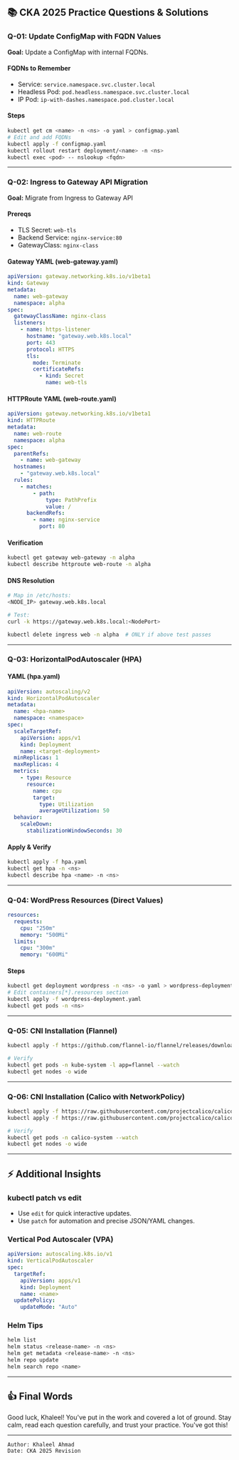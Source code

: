 ## 📚 CKA 2025 Practice Questions & Solutions



### Q-01: Update ConfigMap with FQDN Values

**Goal:** Update a ConfigMap with internal FQDNs.

#### FQDNs to Remember

* Service: `service.namespace.svc.cluster.local`
* Headless Pod: `pod.headless.namespace.svc.cluster.local`
* IP Pod: `ip-with-dashes.namespace.pod.cluster.local`

#### Steps

```bash
kubectl get cm <name> -n <ns> -o yaml > configmap.yaml
# Edit and add FQDNs
kubectl apply -f configmap.yaml
kubectl rollout restart deployment/<name> -n <ns>
kubectl exec <pod> -- nslookup <fqdn>
```

---

### Q-02: Ingress to Gateway API Migration

**Goal:** Migrate from Ingress to Gateway API

#### Prereqs

* TLS Secret: `web-tls`
* Backend Service: `nginx-service:80`
* GatewayClass: `nginx-class`

#### Gateway YAML (web-gateway.yaml)

```yaml
apiVersion: gateway.networking.k8s.io/v1beta1
kind: Gateway
metadata:
  name: web-gateway
  namespace: alpha
spec:
  gatewayClassName: nginx-class
  listeners:
    - name: https-listener
      hostname: "gateway.web.k8s.local"
      port: 443
      protocol: HTTPS
      tls:
        mode: Terminate
        certificateRefs:
          - kind: Secret
            name: web-tls
```

#### HTTPRoute YAML (web-route.yaml)

```yaml
apiVersion: gateway.networking.k8s.io/v1beta1
kind: HTTPRoute
metadata:
  name: web-route
  namespace: alpha
spec:
  parentRefs:
    - name: web-gateway
  hostnames:
    - "gateway.web.k8s.local"
  rules:
    - matches:
        - path:
            type: PathPrefix
            value: /
      backendRefs:
        - name: nginx-service
          port: 80
```

#### Verification

```bash
kubectl get gateway web-gateway -n alpha
kubectl describe httproute web-route -n alpha
```

#### DNS Resolution

```bash
# Map in /etc/hosts:
<NODE_IP> gateway.web.k8s.local

# Test:
curl -k https://gateway.web.k8s.local:<NodePort>
```

```bash
kubectl delete ingress web -n alpha  # ONLY if above test passes
```

---

### Q-03: HorizontalPodAutoscaler (HPA)

#### YAML (hpa.yaml)

```yaml
apiVersion: autoscaling/v2
kind: HorizontalPodAutoscaler
metadata:
  name: <hpa-name>
  namespace: <namespace>
spec:
  scaleTargetRef:
    apiVersion: apps/v1
    kind: Deployment
    name: <target-deployment>
  minReplicas: 1
  maxReplicas: 4
  metrics:
    - type: Resource
      resource:
        name: cpu
        target:
          type: Utilization
          averageUtilization: 50
  behavior:
    scaleDown:
      stabilizationWindowSeconds: 30
```

#### Apply & Verify

```bash
kubectl apply -f hpa.yaml
kubectl get hpa -n <ns>
kubectl describe hpa <name> -n <ns>
```

---

### Q-04: WordPress Resources (Direct Values)

```yaml
resources:
  requests:
    cpu: "250m"
    memory: "500Mi"
  limits:
    cpu: "300m"
    memory: "600Mi"
```

#### Steps

```bash
kubectl get deployment wordpress -n <ns> -o yaml > wordpress-deployment.yaml
# Edit containers[*].resources section
kubectl apply -f wordpress-deployment.yaml
kubectl get pods -n <ns>
```

---

### Q-05: CNI Installation (Flannel)

```bash
kubectl apply -f https://github.com/flannel-io/flannel/releases/download/v0.26.1/kube-flannel.yaml

# Verify
kubectl get pods -n kube-system -l app=flannel --watch
kubectl get nodes -o wide
```

---

### Q-06: CNI Installation (Calico with NetworkPolicy)

```bash
kubectl apply -f https://raw.githubusercontent.com/projectcalico/calico/v3.29.2/manifests/tigera-operator.yaml
kubectl apply -f https://raw.githubusercontent.com/projectcalico/calico/v3.29.2/manifests/custom-resources.yaml

# Verify
kubectl get pods -n calico-system --watch
kubectl get nodes -o wide
```

---

## ⚡ Additional Insights

### kubectl patch vs edit

* Use `edit` for quick interactive updates.
* Use `patch` for automation and precise JSON/YAML changes.

### Vertical Pod Autoscaler (VPA)

```yaml
apiVersion: autoscaling.k8s.io/v1
kind: VerticalPodAutoscaler
spec:
  targetRef:
    apiVersion: apps/v1
    kind: Deployment
    name: <name>
  updatePolicy:
    updateMode: "Auto"
```

### Helm Tips

```bash
helm list
helm status <release-name> -n <ns>
helm get metadata <release-name> -n <ns>
helm repo update
helm search repo <name>
```

---

## 👍 Final Words

Good luck, Khaleel! You've put in the work and covered a lot of ground. Stay calm, read each question carefully, and trust your practice. You've got this!

---

```
Author: Khaleel Ahmad  
Date: CKA 2025 Revision
```
